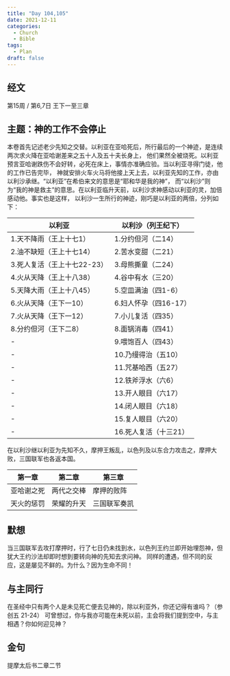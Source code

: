 ```yaml
---
title: "Day 104,105"
date: 2021-12-11
categories:
  - Church
  - Bible
tags:
  - Plan
draft: false
---
```


## 经文
第15周 / 第6,7日 王下一至三章

## 主题：神的工作不会停止
本卷首先记述老少先知之交替。以利亚在亚哈死后，所行最后的一个神迹，是连续两次求火降在亚哈谢差来之五十人及五十夫长身上，
他们果然全被烧死。以利亚预言亚哈谢跌伤不会好转，必死在床上，事情亦准确应验。当以利亚寻得门徒，他的工作已告完毕，
神就安排火车火马将他接上天上去，以利亚先知的工作，亦由以利沙承继。“以利亚”在希伯来文的意思是“耶和华是我的神”，
而“以利沙”则为“我的神是救主”的意思。在以利亚临升天前，以利沙求神感动以利亚的灵，加倍感动他。事实也是这样，
以利沙一生所行的神迹，刚巧是以利亚的两倍，分列如下：

以利亚 | 以利沙（列王纪下）
--- | ---
1.天不降雨（王上十七1）| 1.分约但河（二14）
2.油不缺短（王上十七14）| 2.苦水变甜（二21）
3.死人复活（王上十七22-23）| 3.母熊撕童（二24）
4.火从天降（王上十八38）| 4.谷中有水（三20）
5.天降大雨（王上十八45）| 5.空皿满油（四1-6）
6.火从天降（王下一10） | 6.妇人怀孕（四16-17）
7.火从天降（王下一12） | 7.小儿复活（四35）
8.分约但河（王下二8） | 8.面锅消毒（四41）
- | 9.喂饱百人（四43）
- | 10.乃缦得治（五10）
- | 11.咒基哈西（五27）
- | 12.铁斧浮水（六6）
- | 13.开人眼目（六17）
- | 14.闭人眼目（六18）
- | 15.复人眼目（六20）
- | 16.死人复活（十三21）

在以利沙继以利亚为先知不久，摩押王叛乱，以色列及以东合力攻击之，摩押大败，三国联军也各返本国。

| 第一章   | 第二章   | 第三章    |
| ----- | ----- | ------ |
| 亚哈谢之死 | 两代之交棒 | 摩押的败阵  |
| 天火的惩罚 | 荣耀的升天 | 三国联军奏凯 |

## 默想
当三国联军去攻打摩押时，行了七日仍未找到水，以色列王约兰即开始埋怨神，但犹大王约沙法却即时想到要转向神的先知去求问神。
同样的遭遇，但不同的反应，这是屡见不鲜的。为什么？因为生命不同！

## 与主同行
在圣经中只有两个人是未见死亡便去见神的，除以利亚外，你还记得有谁吗？（参创五  21-24）
可曾想过，你与我亦可能在未死以前，主会将我们提到空中，与主相遇？你如何迎见神？

## 金句
提摩太后书二章二节

[comment]: <> (## 附录)

